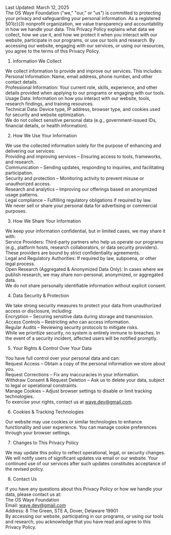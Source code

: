 Last Updated: March 12, 2025  
The OS Waye Foundation ("we," "our," or "us") is committed to protecting your privacy and safeguarding your personal information. As a registered 501(c)(3) nonprofit organization, we value transparency and accountability in how we handle your data. This Privacy Policy explains what data we collect, how we use it, and how we protect it when you interact with our website, participate in our programs, or use our tools and research. By accessing our website, engaging with our services, or using our resources, you agree to the terms of this Privacy Policy.

1. Information We Collect  

We collect information to provide and improve our services. This includes:  
Personal Information: Name, email address, phone number, and other contact details.  
Professional Information: Your current role, skills, experience, and other details provided when applying to our programs or engaging with our tools.  
Usage Data: Information on how you interact with our website, tools, research findings, and training resources.  
Technical Data: Device type, IP address, browser type, and cookies used for security and website optimization.  
We do not collect sensitive personal data (e.g., government-issued IDs, financial details, or health information).  

2. How We Use Your Information  

We use the collected information solely for the purpose of enhancing and delivering our services:  
Providing and improving services – Ensuring access to tools, frameworks, and research.  
Communication – Sending updates, responding to inquiries, and facilitating participation.  
Security and protection – Monitoring activity to prevent misuse or unauthorized access.  
Research and analytics – Improving our offerings based on anonymized usage patterns.  
Legal compliance – Fulfilling regulatory obligations if required by law.  
We never sell or share your personal data for advertising or commercial purposes.  

3. How We Share Your Information  

We keep your information confidential, but in limited cases, we may share it with:  
Service Providers: Third-party partners who help us operate our programs (e.g., platform hosts, research collaborators, or data security providers). These providers are bound by strict confidentiality agreements.  
Legal and Regulatory Authorities: If required by law, subpoena, or other legal process.  
Open Research (Aggregated & Anonymized Data Only): In cases where we publish research, we may share non-personal, anonymized, or aggregated data.  
We do not share personally identifiable information without explicit consent.  

4. Data Security & Protection  

We take strong security measures to protect your data from unauthorized access or disclosure, including:  
Encryption – Securing sensitive data during storage and transmission.  
Access Controls – Restricting who can access information.  
Regular Audits – Reviewing security protocols to mitigate risks.  
While we prioritize security, no system is entirely immune to breaches. In the event of a security incident, affected users will be notified promptly.  

5. Your Rights & Control Over Your Data  

You have full control over your personal data and can:  
Request Access – Obtain a copy of the personal information we store about you.  
Request Corrections – Fix any inaccuracies in your information.  
Withdraw Consent & Request Deletion – Ask us to delete your data, subject to legal or operational constraints.  
Manage Cookies – Adjust browser settings to disable or limit tracking technologies.  
To exercise your rights, contact us at waye.dev@gmail.com.  

6. Cookies & Tracking Technologies  

Our website may use cookies or similar technologies to enhance functionality and user experience. You can manage cookie preferences through your browser settings.  

7. Changes to This Privacy Policy  

We may update this policy to reflect operational, legal, or security changes. We will notify users of significant updates via email or our website. Your continued use of our services after such updates constitutes acceptance of the revised policy.  

8. Contact Us  

If you have any questions about this Privacy Policy or how we handle your data, please contact us at:  
The OS Waye Foundation  
Email: waye.dev@gmail.com  
Address: 8 The Green, STE A, Dover, Delaware 19901  
By accessing our website, participating in our programs, or using our tools and research, you acknowledge that you have read and agree to this Privacy Policy.  